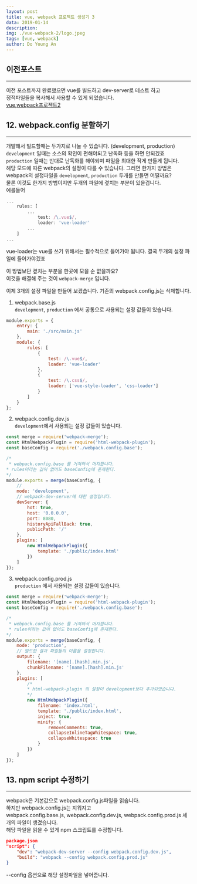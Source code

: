 ```yaml
---
layout: post
title: vue, webpack 프로젝트 생성기 3
data: 2019-01-14
description: 
img: ./vue-webpack-2/logo.jpeg
tags: [vue, webpack]
author: Do Young An
---
```


## 이전포스트
----------------------------------------------------
이전 포스트까지 완료했으면 vue를 빌드하고 dev-server로 테스트 하고   
정적파일들을 복사해서 사용할 수 있게 되었습니다.  
[vue,webpack프로젝트2](https://doyoungan.github.io/vue-webpack-2/)  

## 12. webpack.config 분할하기
-----------------------------------------------------
개발해서 빌드할때는 두가지로 나눌 수 있습니다. (development, production)   
`development` 일때는 소스의 확인이 편해야되고 난독화 등을 하면 안되겠죠   
`production` 일때는 반대로 난독화를 해야되며 파일을 최대한 작게 만들게 됩니다.  
해당 모드에 따른 webpack의 설정이 다를 수 있습니다.
그러면 한가지 방법은 webpack의 설정파일을 `development`, `production` 두개를 만들면 어떨까요?  
물론 이것도 한가지 방법이지만 두개의 파일에 곂치는 부분이 있을겁니다.  
예를들어

``` javascript
...
    rules: [
        ...
            test: /\.vue$/,
            loader: 'vue-loader'
        ...
    ]
...
```

vue-loader는 vue를 쓰기 위해서는 필수적으로 들어가야 됩니다. 결국 두개의 설정 파일에 들어가야겠죠


이 방법보단 곂치는 부분을 한곳에 모을 순 없을까요?  
이것을 해결해 주는 것이 `webpack-merge` 입니다.

이제 3개의 설정 파일을 만들어 보겠습니다. 기존의 webpack.config.js는 삭제합니다.
1. webpack.base.js  
`development`, `production` 에서 공통으로 사용되는 설정 값들이 있습니다.

``` javascript
module.exports = {
    entry: {
        main: './src/main.js'
    },
    module: {
        rules: [
            {
                test: /\.vue$/,
                loader: 'vue-loader'
            },
            {
                test: /\.css$/,
                loader: ['vue-style-loader', 'css-loader']
            }
        ]
    }
};
```

2. webpack.config.dev.js  
`development`에서 사용되는 설정 값들이 있습니다.

``` javascript
const merge = require('webpack-merge');
const HtmlWebpackPlugin = require('html-webpack-plugin');
const baseConfig = require('./webpack.config.base');

/*
 * webpack.config.base 를 거져와서 머지합니다.
* rules이라는 값이 없어도 baseConfig에 존재한다.
*/
module.exports = merge(baseConfig, {
    // 
    mode: 'development',
    // webpack-dev-server에 대한 설정입니다.
    devServer: {
        hot: true,
        host: '0.0.0.0',
        port: 8080,
        historyApiFallBack: true,
        publicPath: '/'
    },
    plugins: [
        new HtmlWebpackPlugin({
            template: './public/index.html'
        })
    ]
});
```

3. webpack.config.prod.js  
`production` 에서 사용되는 설정 값들이 있습니다.


``` javascript
const merge = require('webpack-merge');
const HtmlWebpackPlugin = require('html-webpack-plugin');
const baseConfig = require('./webpack.config.base');

/*
 * webpack.config.base 를 거져와서 머지합니다.
 * rules이라는 값이 없어도 baseConfig에 존재한다.
*/
module.exports = merge(baseConfig, {
    mode: 'production',
    // 빌드한 결과 파일들의 이름을 설정합니다.
    output: {
        filename: '[name].[hash].min.js',
        chunkFilename: '[name].[hash].min.js'
    },
    plugins: [
        /*
        * html-webpack-plugin 의 설정이 development보다 추가되었습니다.
        */
        new HtmlWebpackPlugin({
            filename: 'index.html',
            template: './public/index.html',
            inject: true,
            minify: {
                removeComments: true,
                collapseInlineTagWhitespace: true,
                collapseWhitespace: true
            }
        })
    ]
});
```

## 13. npm script 수정하기
--------------------------------------------------------
webpack은 기본값으로 webpack.config.js파일을 읽습니다.  
하지만 webpack.config.js는 지워지고  
webpack.config.base.js, webpack.config.dev.js, webpack.config.prod.js 세개의 파일이 생겼습니다.  
해당 파일을 읽을 수 있게 npm 스크립트를 수정합니다.

``` json
package.json
"script": {
    "dev": "webpack-dev-server --config webpack.config.dev.js",
    "build": "webpack --config webpack.config.prod.js"
}
```

--config 옵션으로 해당 설정파일을 넣어줍니다.

